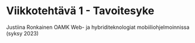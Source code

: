 # Viikkotehtävä 1 - Tavoitesyke

Justiina Ronkainen 
OAMK
Web- ja hybriditeknologiat mobiiliohjelmoinnissa (syksy 2023)
